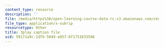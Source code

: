 ```yaml
---
content_type: resource
description: ''
file: /media/https%3A/open-learning-course-data-rc.s3.amazonaws.com/cms-608-game-design-spring-2014/50171a9c1dfb5049a9576f1751835586_1506649.vtt
file_type: application/x-subrip
resourcetype: Other
title: 3play caption file
uid: 50171a9c-1dfb-5049-a957-6f1751835586
---
```

